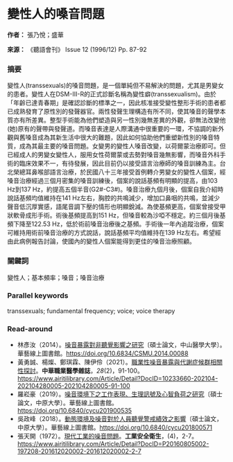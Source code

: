 # 變性人的嗓音問題

**作者：** 張乃悅；盛華

**來源：** 《聽語會刊》 Issue 12 (1996/12) Pp. 87-92

### 摘要

變性人(transsexuals)的嗓音問題，是一個單純但不易解決的問題，尤其是男變女的患者。變性人在DSM-III-R的正式診斷名稱為變性癖(transsexualism)。由於「年齡已達青春期」是確認診斷的標準之一，因此核准接受變性整形手術的患者都已成熟發育了原性別的發聲器官。兩性發聲生理構造有所不同，使其嗓音的聲學本質亦有所差異。整型手術能為他們塑造與另一性別幾無差異的外觀，卻無法改變他(她)原有的聲帶與發聲道。而嗓音表達是人際溝通中很重要的一環，不協調的新外觀與舊嗓音成為其新生活中很大的難題，因此如何協助他們重塑新性別的嗓音特質，成為其最主要的嗓音問題。女變男的變性人嗓音改變，以荷爾蒙治療即可。但已經成人的男變女變性人，服用女性荷爾蒙或去勢對嗓音幾無影響，而嗓音外科手術的臨床效果不一，有待發展，因此目前仍以接受語言治療師的嗓音訓練為主。台北榮總耳鼻喉部語言治療，於民國八十三年接受首例轉介男變女的變性人個案，經嗓音治療經過三個月密集的嗓音訓練後，個案的說話基頻有明顯的提高，由103 Hz到137 Hz，約提高五個半音(G2#-C3#)。嗓音治療九個月後，個案自我介紹時說話基頻均值維持在141 Hz左右，胸腔的共鳴減少，增加口鼻咽的共鳴，並減少聲音低沉厚實感，語尾音調下壓的情形也明顯銳減。為使基頻更高，個案曾接受甲狀軟骨成形手術。術後基頻提高到151 Hz，但嗓音較為沙啞不穩定。約三個月後基頻下降至122.53 Hz，低於術前嗓音治療後之基頻。手術後一年內追蹤治療，個案可維持用術前嗓音治療的方式說話，說話基頻平均值維持在139 Hz左右。希望經由此病例報告討論，使國內的變性人個案能得到更佳的嗓音治療照顧。

### 關鍵詞

變性人；基本頻率；嗓音；嗓音治療

### Parallel keywords

transsexuals; fundamental frequency; voice; voice therapy

### Read-around

*   林彥汝（2014）。[噪音暴露對非聽覺影響之研究](https://www.airitilibrary.com/Article/Detail?DocID=U0003-1508201418122900)〔碩士論文，中山醫學大學〕。華藝線上圖書館。https://doi.org/10.6834/CSMU.2014.00088
*   黃勇誠、楊燦、鄭琪霖、陳伊伶（2021）。[職業性噪音暴露與代謝症候群相關性探討](https://www.airitilibrary.com/Article/Detail?DocID=10233660-202104-202104280005-202104280005-91-100)。**中華職業醫學雜誌**，_28_(2)，91-100。https://www.airitilibrary.com/Article/Detail?DocID=10233660-202104-202104280005-202104280005-91-100
*   羅崧豪（2019）。[噪音環境下之工作表現、生理訊號及心智負荷之研究](https://www.airitilibrary.com/Article/Detail?DocID=U0017-0108201915585500)〔碩士論文，中原大學〕。華藝線上圖書館。https://doi.org/10.6840/cycu201900535
*   吳政峰（2018）。[動態環境及噪音對於人員聽覺警戒績效之影響](https://www.airitilibrary.com/Article/Detail?DocID=U0017-0908201821164900)〔碩士論文，中原大學〕。華藝線上圖書館。https://doi.org/10.6840/cycu201800571
*   張天開（1972）。[現代工業的噪音問題](https://www.airitilibrary.com/Article/Detail?DocID=P20160805002-197208-201612020002-201612020002-2-7)。**工業安全衛生**，(4)，2-7。https://www.airitilibrary.com/Article/Detail?DocID=P20160805002-197208-201612020002-201612020002-2-7
